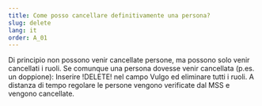 ```yaml
---
title: Come posso cancellare definitivamente una persona?
slug: delete
lang: it
order: A_01
---
```


Di principio non possono venir cancellate persone, ma possono solo venir cancellati i ruoli. Se comunque una persona dovesse venir cancellata (p.es. un doppione): Inserire !DELETE! nel campo Vulgo ed eliminare tutti i ruoli. A distanza di tempo regolare le persone vengono verificate dal MSS e vengono cancellate.